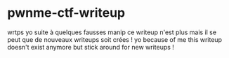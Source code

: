 # pwnme-ctf-writeup
wrtps
yo suite à quelques fausses manip ce writeup n'est plus mais il se peut que de nouveaux writeups soit crées ! yo because of me this writeup doesn't exist anymore but stick around for new writeups !
